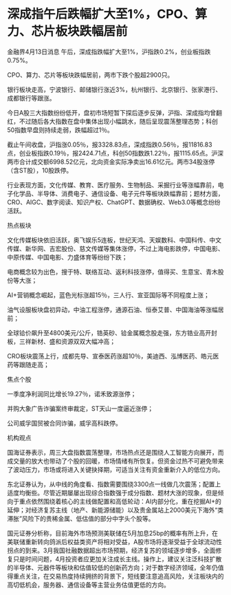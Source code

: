 # 深成指午后跌幅扩大至1%，CPO、算力、芯片板块跌幅居前

金融界4月13日消息 午后，深成指跌幅扩大至1%，沪指跌0.2%，创业板指跌0.75%。

CPO、算力、芯片等板块跌幅居前，两市下跌个股超2900只。

银行板块走高，宁波银行、邮储银行涨近3%，杭州银行、北京银行、张家港行、成都银行等跟涨。

今日A股三大指数纷纷低开，盘初市场短暂下探后逐步反弹，沪指、深成指均曾翻红，不过随后各大指数在盘中集体出现小幅跳水，随后呈现震荡整理态势；科创50指数早盘则持续走弱，跌幅超过1％。

截止午间收盘，沪指涨0.05％，报3328.83点，深成指跌0.56％，报11816.83点，创业板指跌0.19％，报2424.71点，科创50指数跌1.22％，报1115.65点。沪深两市合计成交额6998.52亿元，北向资金实际净卖出16.61亿元。两市34股涨停（含ST股），10股跌停。

行业表现方面，文化传媒、教育、医疗服务、生物制品、采掘行业等涨幅靠前，电子化学品、半导体、消费电子、通信设备、电子元件等板块跌幅靠前；题材方面，CRO、AIGC、数字阅读、知识产权、ChatGPT、数据确权、Web3.0等概念纷纷活跃。

热点板块

文化传媒板块依旧活跃，奥飞娱乐5连板，世纪天鸿、天娱数科、中国科传、中文传媒、新华网、吉宏股份、慈文传媒等集体涨停，不过上海电影跌停，中国电影、中原传媒、中国电影、力盛体育等纷纷下跌；

电商概念较为出色，搜于特、联络互动、返利科技涨停，值得买、生意宝、青木股份等大涨；

AI+营销概念崛起，蓝色光标涨超15％，三人行、宣亚国际等不同程度上涨；

油气设服板块盘初异动，中油工程涨停，通源石油、恒泰艾普、中国海油等涨幅居前；

全球铪价飙升至4800美元/公斤，锆英砂、铪金属概念股走强，东方锆业高开封板，三祥新材、盛和资源双双大幅冲高；

CRO板块震荡上行，成都先导、宣泰医药涨超10％，美迪西、泓博医药、皓元医药等跟随走高；

焦点个股

一季度净利润同比增长19.27％，诺禾致源涨停；

并购大象广告诈骗案终审裁定，ST天山一度逼近涨停；

公司威孚国贸被合同诈骗，威孚高科跌停。

机构观点

国海证券表示，周三大盘指数震荡整理，市场热点还是围绕人工智能方向展开，而成交量的放大也带动了个股的回暖，市场情绪有所恢复。但资金过热不可避免带来了波动压力，市场或将进入关键抉择期，可适当关注有资金重新介入的低位方向。

东北证券认为，从中线的角度看、指数需要围绕3300点一线做几次震荡；配置上适度均衡些。尽管近期屡屡出现综合指数强于成分指数、题材大涨的现象，但是倾向于重点依然围绕着核心的主线做配置和高低轮动：AI内部分化，重在挖掘AI+的延伸；对经济复苏主线（地产、新能源储能）以及贵金属站上2000美元下海外“类滞胀”风险下的贵稀金属、低估值的部分中字头个股等。

国元证券分析称，目前海外市场预测美联储在5月加息25bp的概率有所上升，在美联储重新转向鸽派后权益类资产将相对受益，A股市场将逐渐受益于全球流动性拐点的到来。3月我国社融数据超出市场预期，经济复苏的领域逐步增多，全面修复只是时间问题，4月投资者应更加关注成长主线。操作上，建议关注泛科技扩散的半导体、元器件等板块和估值较低的创新药方向；对于数字经济领域，全年仍值得重点关注，在交易热度持续拥挤的背景下，短线要注意追高风险，关注板块内的高切低机会，服务器、通信设备等主营业务估值更低的方向。

